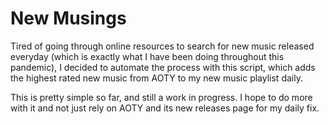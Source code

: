 # New Musings

Tired of going through online resources to search for new music released everyday
(which is exactly what I have been doing throughout this pandemic), I decided to automate
the process with this script, which adds the highest rated new music from AOTY
to my new music playlist daily.

This is pretty simple so far, and still a work in progress. I hope to do more with it
and not just rely on AOTY and its new releases page for my daily fix.
